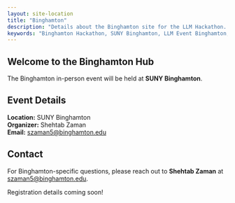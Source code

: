 ```yaml
---
layout: site-location
title: "Binghamton"
description: "Details about the Binghamton site for the LLM Hackathon. Find venue information, local schedule, and specific instructions for participants in Binghamton."
keywords: "Binghamton Hackathon, SUNY Binghamton, LLM Event Binghamton, In-person Hackathon Site"
---
```


## Welcome to the Binghamton Hub

The Binghamton in-person event will be held at **SUNY Binghamton**.

## Event Details

**Location:** SUNY Binghamton  
**Organizer:** Shehtab Zaman  
**Email:** [szaman5@binghamton.edu](mailto:szaman5@binghamton.edu)

## Contact

For Binghamton-specific questions, please reach out to **Shehtab Zaman** at [szaman5@binghamton.edu](mailto:szaman5@binghamton.edu).

Registration details coming soon!